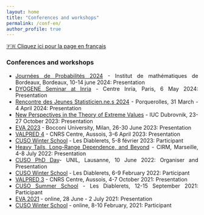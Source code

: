 ```yaml
---
layout: home
title: "Conferences and workshops" 
permalink: /conf-en/
author_profile: true
---
```


[:fr: Cliquez ici pour la page en français](https://fabienbaeriswyl.fr/conf/)
<style>body {text-align: justify}</style>

### Conferences and workshops  

- [Journées de Probabilités 2024](https://indico.math.cnrs.fr/event/11353/overview) - Institut de mathématiques de Bordeaux, Bordeaux, 10-14 june 2024: Presentation
- [DYOGENE Seminar at Inria](https://www.di.ens.fr/dyogene/index.html) - Centre Inria, Paris, 6 May 2024: Presentation
- [Rencontre des Jeunes Statisticien.ne.s 2024](https://rjs2024.sciencesconf.org) - Porquerolles, 31 March - 4 April 2024: Presentation 
- [New Perspectives in the Theory of Extreme Values](https://web.math.pmf.unizg.hr/paagrv/dubrovnik-meeting-2023) - IUC Dubrovnik, 23-27 October 2023: Presentation
- [EVA 2023](https://dec.unibocconi.eu/research/extreme-value-analysis-eva-2023) - Bocconi University, Milan, 26-30 June 2023: Presentation
- [VALPRED 4](https://wintenberger.fr/VALPRED.html) - CNRS Centre, Aussois, 3-6 April 2023: Presentation
- [CUSO Winter School](https://statistique.cuso.ch/?id=2688&tx_displaycontroller[showUid]=6524) - Les Diablerets, 5-8 février 2023: Participant 
- [Heavy Tails, Long-Range Dependence, and Beyond](https://conferences.cirm-math.fr/2633.html) - CIRM, Marseille, 4-8 July 2022: Presentation
- [CUSO PhD Day](https://statistique.cuso.ch/?id=2688&tx_displaycontroller[showUid]=6254)- UNIL, Lausanne, 10 June 2022: Organiser and Presentation
- [CUSO Winter School](https://statistique.cuso.ch/?id=2688&tx_displaycontroller[showUid]=6252) - Les Diablerets, 6-9 February 2022: Participant 
- [VALPRED 3](http://wintenberger.fr/VALPRED.html) - CNRS Centre, Aussois, 4-7 October 2021: Presentation
- [CUSO Summer School](https://statistique.cuso.ch/?id=2688&tx_displaycontroller[showUid]=5459) - Les Diablerets, 12-15 September 2021: Participant 
- [EVA 2021](https://www.maths.ed.ac.uk/school-of-mathematics/eva-2021/program) - online, 28 June - 2 July 2021: Presentation
- [CUSO Winter School](https://statistique.cuso.ch/?id=2688&tx_displaycontroller[showUid]=5460) - online, 8-10 February, 2021: Participant 

